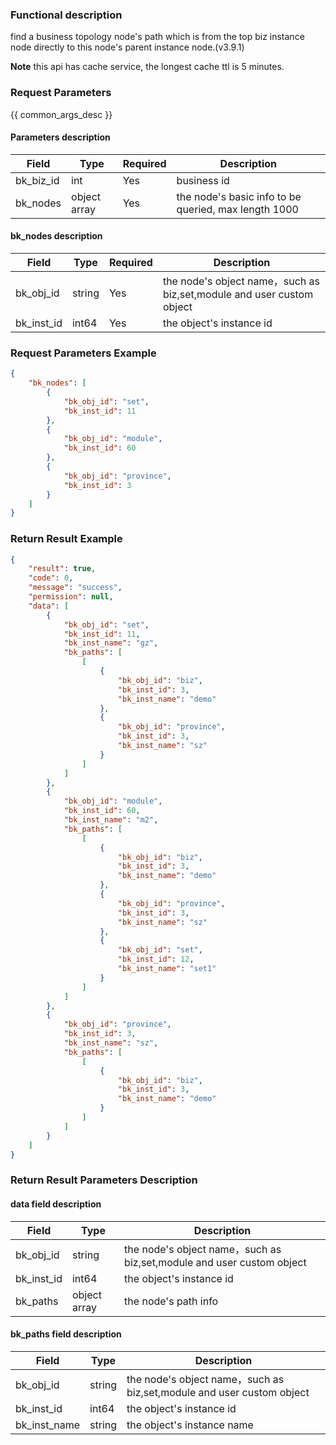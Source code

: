 ### Functional description

find a business topology node's path which is from the top biz instance node directly to this node's
 parent instance node.(v3.9.1)

**Note**
this api has cache service, the longest cache ttl is 5 minutes. 

### Request Parameters

{{ common_args_desc }}

#### Parameters description

| Field               | Type   | Required | Description  
|-----------|------------|--------|------------|
| bk_biz_id  | int  | Yes     | business id |
| bk_nodes  | object array  | Yes    | the node's basic info to be queried, max length 1000 |


#### bk_nodes description

| Field               | Type   | Required | Description  
| ----- | ------ | ---- | --------------------- |
| bk_obj_id | string    | Yes   | the node's object name，such as biz,set,module and user custom object        |
| bk_inst_id | int64    | Yes   | the object's instance id |

### Request Parameters Example

```json
{
    "bk_nodes": [
        {
            "bk_obj_id": "set",
            "bk_inst_id": 11
        },
        {
            "bk_obj_id": "module",
            "bk_inst_id": 60
        },
        {
            "bk_obj_id": "province",
            "bk_inst_id": 3
        }
    ]
}
```

### Return Result Example

```json
{
    "result": true,
    "code": 0,
    "message": "success",
    "permission": null,
    "data": [
        {
            "bk_obj_id": "set",
            "bk_inst_id": 11,
            "bk_inst_name": "gz",
            "bk_paths": [
                [
                    {
                        "bk_obj_id": "biz",
                        "bk_inst_id": 3,
                        "bk_inst_name": "demo"
                    },
                    {
                        "bk_obj_id": "province",
                        "bk_inst_id": 3,
                        "bk_inst_name": "sz"
                    }
                ]
            ]
        },
        {
            "bk_obj_id": "module",
            "bk_inst_id": 60,
            "bk_inst_name": "m2",
            "bk_paths": [
                [
                    {
                        "bk_obj_id": "biz",
                        "bk_inst_id": 3,
                        "bk_inst_name": "demo"
                    },
                    {
                        "bk_obj_id": "province",
                        "bk_inst_id": 3,
                        "bk_inst_name": "sz"
                    },
                    {
                        "bk_obj_id": "set",
                        "bk_inst_id": 12,
                        "bk_inst_name": "set1"
                    }
                ]
            ]
        },
        {
            "bk_obj_id": "province",
            "bk_inst_id": 3,
            "bk_inst_name": "sz",
            "bk_paths": [
                [
                    {
                        "bk_obj_id": "biz",
                        "bk_inst_id": 3,
                        "bk_inst_name": "demo"
                    }
                ]
            ]
        }
    ]
}
```

### Return Result Parameters Description

#### data field description
| Field       | Type     | Description       |
|-----------|------------|------------|
| bk_obj_id | string     | the node's object name，such as biz,set,module and user custom object        |
| bk_inst_id | int64     | the object's instance id |
| bk_paths | object array| the node's path info |

#### bk_paths field description
| Field       | Type     | Description       |
|-----------|------------|------------|
| bk_obj_id | string     | the node's object name，such as biz,set,module and user custom object        |
| bk_inst_id | int64     | the object's instance id |
| bk_inst_name | string   |the object's instance name |
